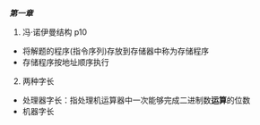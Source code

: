 ***第一章***
1. 冯·诺伊曼结构 p10
- 将解题的程序(指令序列)存放到存储器中称为存储程序
- 存储程序按地址顺序执行
2.  两种字长
- 处理器字长：指处理机运算器中一次能够完成二进制数**运算**的位数
- 机器字长